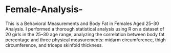 # Female-Analysis-
This is a Behavioral Measurements and Body Fat in Females Aged 25–30 Analysis. I performed a thorough statistical analysis using R on a dataset of 20 girls in the 25–30 age range, analyzing the correlation between body fat percentage and three physical measurements: midarm circumference, thigh circumference, and triceps skinfold thickness.
